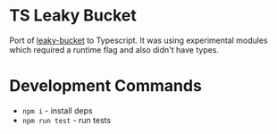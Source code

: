 
# TS Leaky Bucket

Port of [leaky-bucket](https://github.com/linaGirl/leaky-bucket) to Typescript.  It was using experimental modules which required a runtime flag and also didn't have types.  

# Development Commands

* `npm i` - install deps
* `npm run test` - run tests